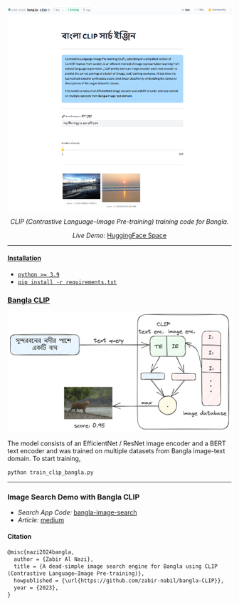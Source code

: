 <p align="center">
  <a href="#"><img src="assets/bangla_clip_2.PNG" alt="bangla clip"></a>
</p>
<p align="center">
    <em>CLIP (Contrastive Language–Image Pre-training) training code for Bangla.</em>
</p>
<p align="center">
    <em>Live Demo: </em> <a href="https://huggingface.co/spaces/zabir-nabil/bangla-clip">HuggingFace Space</>
</p>

---

#### Installation

* `python >= 3.9`
* `pip install -r requirements.txt`


### Bangla CLIP

<p align="center">
  <a href="#"><img src="assets/clip_bangla.png" alt="bangla clip"></a>
</p>

The model consists of an EfficientNet / ResNet image encoder and a BERT text encoder and was trained on multiple datasets from Bangla image-text domain. To start training,

```console
python train_clip_bangla.py
```
---


### Image Search Demo with Bangla CLIP

 * *Search App Code:* [bangla-image-search](https://github.com/zabir-nabil/bangla-image-search)
 * *Article:* [medium](https://medium.com/@furcifer/a-dead-simple-image-search-engine-for-bangla-using-clip-contrastive-language-image-pre-training-a1f7f50b8419)

#### Citation

```
@misc{nazi2024bangla,
  author = {Zabir Al Nazi},
  title = {A dead-simple image search engine for Bangla using CLIP (Contrastive Language–Image Pre-training)},
  howpublished = {\url{https://github.com/zabir-nabil/bangla-CLIP}},
  year = {2023},
}
```


